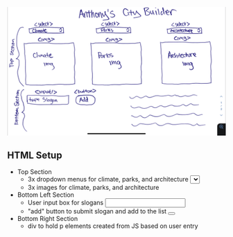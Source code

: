 !['wire frame for city builder web app'](./assets/wireframe.jpeg)

## HTML Setup

-   Top Section
    -   3x dropdown menus for climate, parks, and architecture <select>
    -   3x images for climate, parks, and architecture <img>
-   Bottom Left Section
    -   User input box for slogans <input>
    -   "add" button to submit slogan and add to the list <button>
-   Bottom Right Section
    -   div to hold p elements created from JS based on user entry <div>
